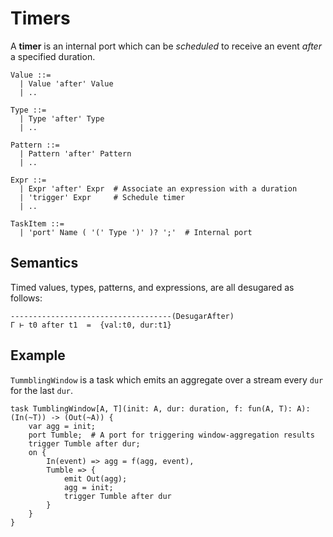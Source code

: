 # Timers

A **timer** is an internal port which can be *scheduled* to receive an event *after* a specified duration.

```text
Value ::=
  | Value 'after' Value
  | ..

Type ::=
  | Type 'after' Type
  | ..

Pattern ::=
  | Pattern 'after' Pattern
  | ..

Expr ::=
  | Expr 'after' Expr  # Associate an expression with a duration
  | 'trigger' Expr     # Schedule timer
  | ..

TaskItem ::=
  | 'port' Name ( '(' Type ')' )? ';'  # Internal port
```

## Semantics

Timed values, types, patterns, and expressions, are all desugared as follows:

```text
------------------------------------(DesugarAfter)
Γ ⊢ t0 after t1  =  {val:t0, dur:t1}
```

## Example

`TummblingWindow` is a task which emits an aggregate over a stream every `dur` for the last `dur`.

```text
task TumblingWindow[A, T](init: A, dur: duration, f: fun(A, T): A): (In(~T)) -> (Out(~A)) {
    var agg = init;
    port Tumble;  # A port for triggering window-aggregation results
    trigger Tumble after dur;
    on {
        In(event) => agg = f(agg, event),
        Tumble => {
            emit Out(agg);
            agg = init;
            trigger Tumble after dur
        }
    }
}
```
